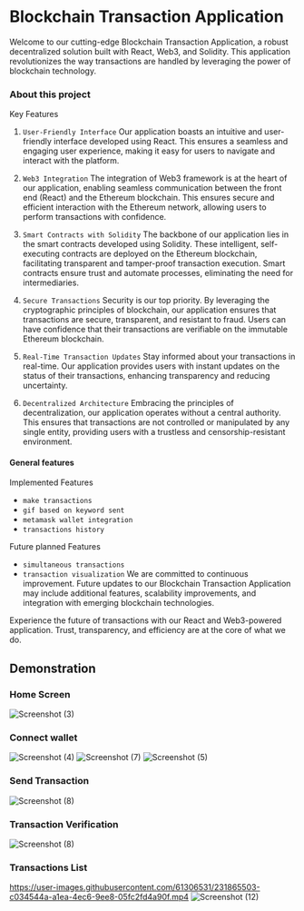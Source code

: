 # Blockchain Transaction Application
Welcome to our cutting-edge Blockchain Transaction Application, a robust decentralized solution built with React, Web3, and Solidity. This application revolutionizes the way transactions are handled by leveraging the power of blockchain technology.


### About this project

Key Features
1. `User-Friendly Interface`
Our application boasts an intuitive and user-friendly interface developed using React. This ensures a seamless and engaging user experience, making it easy for users to navigate and interact with the platform.

2. `Web3 Integration`
The integration of Web3 framework is at the heart of our application, enabling seamless communication between the front end (React) and the Ethereum blockchain. This ensures secure and efficient interaction with the Ethereum network, allowing users to perform transactions with confidence.

3. `Smart Contracts with Solidity`
The backbone of our application lies in the smart contracts developed using Solidity. These intelligent, self-executing contracts are deployed on the Ethereum blockchain, facilitating transparent and tamper-proof transaction execution. Smart contracts ensure trust and automate processes, eliminating the need for intermediaries.

4. `Secure Transactions`
Security is our top priority. By leveraging the cryptographic principles of blockchain, our application ensures that transactions are secure, transparent, and resistant to fraud. Users can have confidence that their transactions are verifiable on the immutable Ethereum blockchain.

5. `Real-Time Transaction Updates`
Stay informed about your transactions in real-time. Our application provides users with instant updates on the status of their transactions, enhancing transparency and reducing uncertainty.

6. `Decentralized Architecture`
Embracing the principles of decentralization, our application operates without a central authority. This ensures that transactions are not controlled or manipulated by any single entity, providing users with a trustless and censorship-resistant environment.

#### General features 
Implemented Features
- `make transactions`
- `gif based on keyword sent`
- `metamask wallet integration`
- `transactions history`

Future planned Features
- `simultaneous transactions`
- `transaction visualization`
We are committed to continuous improvement. Future updates to our Blockchain Transaction Application may include additional features, scalability improvements, and integration with emerging blockchain technologies.

Experience the future of transactions with our React and Web3-powered application. Trust, transparency, and efficiency are at the core of what we do.


## Demonstration

### Home Screen
![Screenshot (3)](https://github.com/ahmedshihab809/Blockchain-Transaction-Application/assets/57572719/8fce0441-36e8-4316-9ec0-3c38f12b9d26)


### Connect wallet

![Screenshot (4)](https://github.com/ahmedshihab809/Blockchain-Transaction-Application/assets/57572719/b7de13f0-fa4b-4631-8d10-0864375d8c37)
![Screenshot (7)](https://github.com/ahmedshihab809/Blockchain-Transaction-Application/assets/57572719/2ad40c0a-3719-4419-b16b-09f530000bc9)
![Screenshot (5)](https://github.com/ahmedshihab809/Blockchain-Transaction-Application/assets/57572719/ec0c3b2b-4136-4415-8efa-0b7feb69a669)


### Send Transaction
![Screenshot (8)](https://github.com/ahmedshihab809/Blockchain-Transaction-Application/assets/57572719/da2aa128-d598-4199-b4b2-bceaf6974f62)

### Transaction Verification

![Screenshot (8)](https://github.com/ahmedshihab809/Blockchain-Transaction-Application/assets/57572719/ee155a49-6326-43af-945e-075138cc820b)

### Transactions List

https://user-images.githubusercontent.com/61306531/231865503-c034544a-a1ea-4ec6-9ee8-05fc2fd4a90f.mp4
![Screenshot (12)](https://github.com/ahmedshihab809/Blockchain-Transaction-Application/assets/57572719/eddbe35c-bc66-4a14-9faf-1b351f3ac226)









